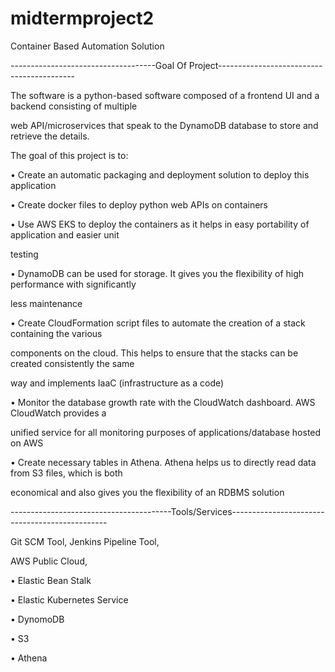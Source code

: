 # midtermproject2

Container Based Automation Solution


------------------------------------Goal Of Project------------------------------------------ 
      
The software is a python-based software composed of a frontend UI and a backend consisting of multiple 

web API/microservices that speak to the DynamoDB database to store and retrieve the details.

The goal of this project is to:

 • Create an automatic packaging and deployment solution to deploy this application
 
 • Create docker files to deploy python web APIs on containers
 
 • Use AWS EKS to deploy the containers as it helps in easy portability of application and easier unit 

testing
 
 • DynamoDB can be used for storage. It gives you the flexibility of high performance with significantly 

less maintenance

• Create CloudFormation script files to automate the creation of a stack containing the various 

components on the cloud. This helps to ensure that the stacks can be created consistently the same 

way and implements IaaC (infrastructure as a code)

• Monitor the database growth rate with the CloudWatch dashboard. AWS CloudWatch provides a 

unified service for all monitoring purposes of applications/database hosted on AWS

• Create necessary tables in Athena. Athena helps us to directly read data from S3 files, which is both 

economical and also gives you the flexibility of an RDBMS solution

----------------------------------------Tools/Services-----------------------------------------------

Git SCM Tool,
Jenkins Pipeline Tool,

AWS Public Cloud,

 • Elastic Bean Stalk
 
 • Elastic Kubernetes Service
 
 • DynomoDB
 
 • S3
 
 • Athena
